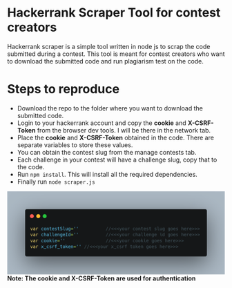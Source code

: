 # Hackerrank Scraper Tool for contest creators
Hackerrank scraper is a simple tool written in node js to scrap the code submitted during a contest. This tool is meant for contest creators who want to download the submitted code and run plagiarism test on the code.

# Steps to reproduce
- Download the repo to the folder where you want to download the submitted code.
- Login to your hackerrank account and copy the **cookie** and **X-CSRF-Token** from the browser dev tools. I will be there in the network tab.
- Place the **cookie** and **X-CSRF-Token** obtained in the code. There are separate variables to store these values.
- You can obtain the contest slug from the manage contests tab.
- Each challenge in your contest will have a challenge slug, copy that to the code.
- Run ```npm install```. This will install all the required dependencies.
- Finally run ```node scraper.js```



<img src="carbon.png"
     alt="Place the above parameters here"
     style="float: left; margin-right: 10px;" />
     
#### Note: The **cookie** and **X-CSRF-Token** are used for authentication ####
